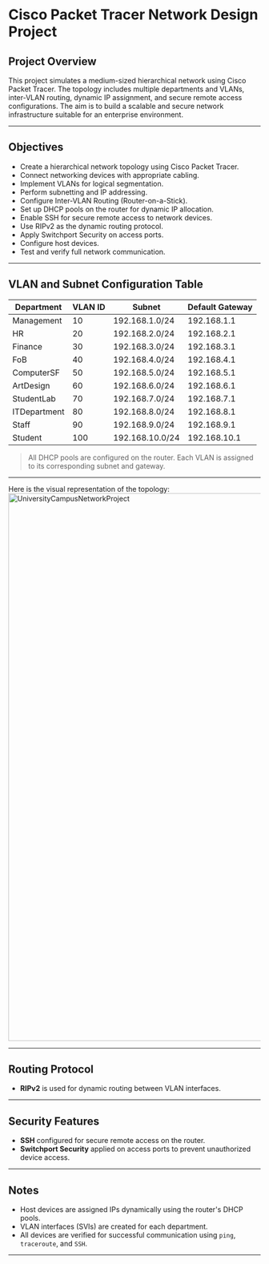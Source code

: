 # Cisco Packet Tracer Network Design Project

## Project Overview

This project simulates a medium-sized hierarchical network using Cisco Packet Tracer. The topology includes multiple departments and VLANs, inter-VLAN routing, dynamic IP assignment, and secure remote access configurations. The aim is to build a scalable and secure network infrastructure suitable for an enterprise environment.

---

## Objectives

- Create a hierarchical network topology using Cisco Packet Tracer.
- Connect networking devices with appropriate cabling.
- Implement VLANs for logical segmentation.
- Perform subnetting and IP addressing.
- Configure Inter-VLAN Routing (Router-on-a-Stick).
- Set up DHCP pools on the router for dynamic IP allocation.
- Enable SSH for secure remote access to network devices.
- Use RIPv2 as the dynamic routing protocol.
- Apply Switchport Security on access ports.
- Configure host devices.
- Test and verify full network communication.

---

## VLAN and Subnet Configuration Table

| Department     | VLAN ID | Subnet               | Default Gateway   |
|----------------|---------|----------------------|-------------------|
| Management     | 10      | 192.168.1.0/24       | 192.168.1.1       |
| HR             | 20      | 192.168.2.0/24       | 192.168.2.1       |
| Finance        | 30      | 192.168.3.0/24       | 192.168.3.1       |
| FoB            | 40      | 192.168.4.0/24       | 192.168.4.1       |
| ComputerSF     | 50      | 192.168.5.0/24       | 192.168.5.1       |
| ArtDesign      | 60      | 192.168.6.0/24       | 192.168.6.1       |
| StudentLab     | 70      | 192.168.7.0/24       | 192.168.7.1       |
| ITDepartment   | 80      | 192.168.8.0/24       | 192.168.8.1       |
| Staff          | 90      | 192.168.9.0/24       | 192.168.9.1       |
| Student        | 100     | 192.168.10.0/24      | 192.168.10.1      |

> All DHCP pools are configured on the router. Each VLAN is assigned to its corresponding subnet and gateway.

---

Here is the visual representation of the topology: 
<img width="2681" height="1094" alt="UniversityCampusNetworkProject" src="https://github.com/user-attachments/assets/ab3a66dd-5066-48b7-b99f-b8bb117fec82" />

---


## Routing Protocol

- **RIPv2** is used for dynamic routing between VLAN interfaces.

---

## Security Features

- **SSH** configured for secure remote access on the router.
- **Switchport Security** applied on access ports to prevent unauthorized device access.

---

## Notes

- Host devices are assigned IPs dynamically using the router's DHCP pools.
- VLAN interfaces (SVIs) are created for each department.
- All devices are verified for successful communication using `ping`, `traceroute`, and `SSH`.

---


